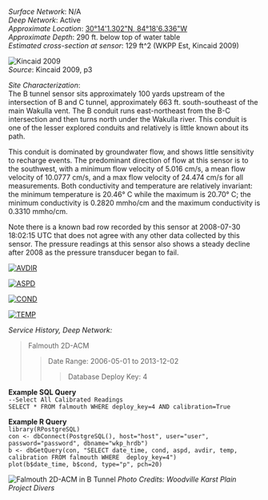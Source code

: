 _Surface Network_: N/A  
_Deep Network_: Active  
_Approximate Location_: [30°14'1.302"N, 84°18'6.336"W ](https://www.google.com/maps/place/30%C2%B014'01.3%22N+84%C2%B018'06.3%22W/@30.2345557,-84.3010003,917m/data=!3m1!1e3!4m2!3m1!1s0x0:0x0)  
_Approximate Depth_: 290 ft. below top of water table  
_Estimated cross-section at sensor_: 129 ft^2 (WKPP Est, Kincaid 2009)  

![Kincaid 2009](http://i.imgur.com/F5Ask0X.png)  
_Source_: Kincaid 2009, p3  
  

_Site Characterization_:  
The B tunnel sensor sits approximately 100 yards upstream of the intersection of B and C tunnel, approximately 663 ft. south-southeast of the main Wakulla vent. The B conduit runs east-northeast from the B-C intersection and then turns north under the Wakulla river. This conduit is one of the lesser explored conduits and relatively is little known about its path.
  
This conduit is dominated by groundwater flow, and shows little sensitivity to recharge events. The predominant direction of flow at this sensor is to the southwest, with a minimum flow velocity of 5.016 cm/s, a mean flow velocity of 10.0777 cm/s, and a max flow velocity of 24.474 cm/s for all measurements. Both conductivity and temperature are relatively invariant: the minimum temperature is 20.46° C while the maximum is 20.70° C; the minimum conductivity is 0.2820 mmho/cm and the maximum conductivity is 0.3310 mmho/cm.

Note there is a known bad row recorded by this sensor at 2008-07-30 18:02:15 UTC that does not agree with any other data collected by this sensor. The pressure readings at this sensor also shows a steady decline after 2008 as the pressure transducer began to fail.

[![AVDIR](http://i.imgur.com/IjgENUz.png)](http://i.imgur.com/IjgENUz.png)  

[![ASPD](http://i.imgur.com/7n7wrfP.png)](http://i.imgur.com/7n7wrfP.png)

[![COND](http://i.imgur.com/njjvQh9.png)](http://i.imgur.com/njjvQh9.png)

[![TEMP](http://i.imgur.com/mO9MqUX.png)](http://i.imgur.com/mO9MqUX.png)


_Service History, Deep Network:_
>Falmouth 2D-ACM
>>Date Range: 2006-05-01 to 2013-12-02  
>>>Database Deploy Key: 4

__Example SQL Query__  
`--Select All Calibrated Readings`  
`SELECT * FROM falmouth WHERE deploy_key=4 AND calibration=True`

__Example R Query__  
   `library(RPostgreSQL)`  
    `con <- dbConnect(PostgreSQL(), host="host", user="user", password="password", dbname="wkp_hrdb")`  
    `b <- dbGetQuery(con, "SELECT date_time, cond, aspd, avdir, temp, calibration FROM falmouth WHERE  deploy_key=4")`  
    `plot(b$date_time, b$cond, type="p", pch=20)`  
  

![Falmouth 2D-ACM in B Tunnel](https://camo.githubusercontent.com/cd39b56bef253c36b4c4bd1407002c274db881c9/687474703a2f2f692e696d6775722e636f6d2f76636f4d5467612e6a7067)
_Photo Credits: Woodville Karst Plain Project Divers_